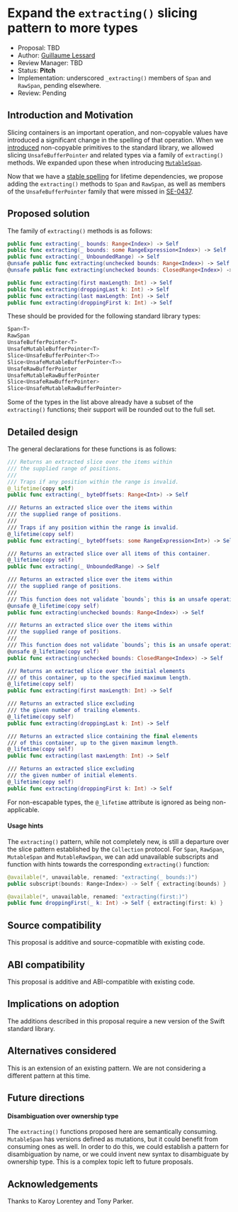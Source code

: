 # Expand the `extracting()` slicing pattern to more types

* Proposal: TBD
* Author: [Guillaume Lessard](https://github.com/glessard)
* Review Manager: TBD
* Status: **Pitch**
* Implementation: underscored `_extracting()` members of `Span` and `RawSpan`, pending elsewhere.
* Review: Pending

[SE-0437]: proposals/0437-noncopyable-stdlib-primitives.md
[SE-0447]: proposals/0447-span-access-shared-contiguous-storage.md
[SE-0467]: proposals/0467-MutableSpan.md
[Forum-LifetimeAnnotations]: https://forums.swift.org/t/78638

## Introduction and Motivation

Slicing containers is an important operation, and non-copyable values have introduced a significant change in the spelling of that operation. When we [introduced][SE-0437] non-copyable primitives to the standard library, we allowed slicing `UnsafeBufferPointer` and related types via a family of `extracting()` methods. We expanded upon these when introducing [`MutableSpan`][SE-0467].

Now that we have a [stable spelling][Forum-LifetimeAnnotations] for lifetime dependencies, we propose adding the `extracting()` methods to `Span` and `RawSpan`, as well as members of the `UnsafeBufferPointer` family that were missed in [SE-0437][SE-0437].



## Proposed solution

The family of `extracting()` methods is as follows:
```swift
public func extracting(_ bounds: Range<Index>) -> Self
public func extracting(_ bounds: some RangeExpression<Index>) -> Self
public func extracting(_ UnboundedRange) -> Self
@unsafe public func extracting(unchecked bounds: Range<Index>) -> Self
@unsafe public func extracting(unchecked bounds: ClosedRange<Index>) -> Self

public func extracting(first maxLength: Int) -> Self
public func extracting(droppingLast k: Int) -> Self
public func extracting(last maxLength: Int) -> Self
public func extracting(droppingFirst k: Int) -> Self
```

These should be provided for the following standard library types:
```swift
Span<T>
RawSpan
UnsafeBufferPointer<T>
UnsafeMutableBufferPointer<T>
Slice<UnsafeBufferPointer<T>>
Slice<UnsafeMutableBufferPointer<T>>
UnsafeRawBufferPointer
UnsafeMutableRawBufferPointer
Slice<UnsafeRawBufferPointer>
Slice<UnsafeMutableRawBufferPointer>
```
Some of the types in the list above already have a subset of the `extracting()` functions; their support will be rounded out to the full set.

## Detailed design

The general declarations for these functions is as follows:
```swift
/// Returns an extracted slice over the items within
/// the supplied range of positions.
///
/// Traps if any position within the range is invalid.
@_lifetime(copy self)
public func extracting(_ byteOffsets: Range<Int>) -> Self

/// Returns an extracted slice over the items within
/// the supplied range of positions.
///
/// Traps if any position within the range is invalid.
@_lifetime(copy self)
public func extracting(_ byteOffsets: some RangeExpression<Int>) -> Self

/// Returns an extracted slice over all items of this container.
@_lifetime(copy self)
public func extracting(_ UnboundedRange) -> Self

/// Returns an extracted slice over the items within
/// the supplied range of positions.
///
/// This function does not validate `bounds`; this is an unsafe operation.
@unsafe @_lifetime(copy self)
public func extracting(unchecked bounds: Range<Index>) -> Self

/// Returns an extracted slice over the items within
/// the supplied range of positions.
///
/// This function does not validate `bounds`; this is an unsafe operation.
@unsafe @_lifetime(copy self)
public func extracting(unchecked bounds: ClosedRange<Index>) -> Self

/// Returns an extracted slice over the initial elements
/// of this container, up to the specified maximum length.
@_lifetime(copy self)
public func extracting(first maxLength: Int) -> Self

/// Returns an extracted slice excluding
/// the given number of trailing elements.
@_lifetime(copy self)
public func extracting(droppingLast k: Int) -> Self

/// Returns an extracted slice containing the final elements
/// of this container, up to the given maximum length.
@_lifetime(copy self)
public func extracting(last maxLength: Int) -> Self

/// Returns an extracted slice excluding
/// the given number of initial elements.
@_lifetime(copy self)
public func extracting(droppingFirst k: Int) -> Self
```
For non-escapable types, the `@_lifetime` attribute is ignored as being non-applicable.

#### Usage hints

The `extracting()` pattern, while not completely new, is still a departure over the slice pattern established by the `Collection` protocol. For `Span`, `RawSpan`, `MutableSpan` and `MutableRawSpan`, we can add unavailable subscripts and function with hints towards the corresponding `extracting()` function:

```swift
@available(*, unavailable, renamed: "extracting(_ bounds:)")
public subscript(bounds: Range<Index>) -> Self { extracting(bounds) }

@available(*, unavailable, renamed: "extracting(first:)")
public func droppingFirst(_ k: Int) -> Self { extracting(first: k) }
```

## Source compatibility
This proposal is additive and source-copmatible with existing code.

## ABI compatibility
This proposal is additive and ABI-compatible with existing code.

## Implications on adoption
The additions described in this proposal require a new version of the Swift standard library.

## Alternatives considered
This is an extension of an existing pattern. We are not considering a different pattern at this time.

## Future directions
#### Disambiguation over ownership type
The `extracting()` functions proposed here are semantically consuming. `MutableSpan` has versions defined as mutations, but it could benefit from consuming ones as well. In order to do this, we could establish a pattern for disambiguation by name, or we could invent new syntax to disambiguate by ownership type. This is a complex topic left to future proposals.

## Acknowledgements
Thanks to Karoy Lorentey and Tony Parker.

